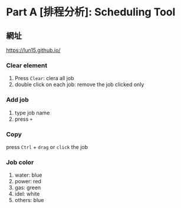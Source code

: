 # Part A [排程分析]: Scheduling Tool

## 網址
https://lun15.github.io/

### Clear element
1. Press  `Clear`: clera all job
2. double click on each job: remove the job clicked only


### Add job
1. type job name
2. press `+`

### Copy
press `Ctrl` + `drag` or `click` the job

### Job color
1. water: blue
2. power: red
3. gas: green
4. idel: white
5. others: blue
